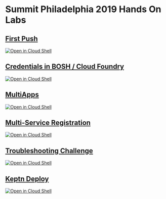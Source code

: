 # Summit Philadelphia 2019 Hands On Labs

## [First Push](https://github.com/cloudfoundry/summit-hands-on-labs/tree/master/philadelphia-2019/first-push)
[![Open in Cloud Shell](http://gstatic.com/cloudssh/images/open-btn.svg)](https://console.cloud.google.com/cloudshell/editor?cloudshell_git_repo=https%3A%2F%2Fgithub.com%2Fcloudfoundry%2Fsummit-hands-on-labs&cloudshell_open_in_editor=first-push-app%2FREADME.md&cloudshell_working_dir=philadelphia-2019%2Ffirst-push&cloudshell_tutorial=README.md)

## [Credentials in BOSH / Cloud Foundry](https://github.com/cloudfoundry/summit-hands-on-labs/tree/master/philadelphia-2019/credentials-in-bosh/cloud-foundry)
[![Open in Cloud Shell](http://gstatic.com/cloudssh/images/open-btn.svg)](https://console.cloud.google.com/cloudshell/editor?cloudshell_git_repo=https%3A%2F%2Fgithub.com%2Fcloudfoundry%2Fsummit-hands-on-labs&cloudshell_working_dir=philadelphia-2019%2Fcredentials-in-bosh/cloud-foundry&cloudshell_tutorial=student-template.md)

## [MultiApps](https://github.com/cloudfoundry/summit-hands-on-labs/tree/master/philadelphia-2019/multiapps)
[![Open in Cloud Shell](http://gstatic.com/cloudssh/images/open-btn.svg)](https://console.cloud.google.com/cloudshell/editor?cloudshell_git_repo=https%3A%2F%2Fgithub.com%2Fcloudfoundry%2Fsummit-hands-on-labs&cloudshell_working_dir=philadelphia-2019%2Fmultiapps&cloudshell_tutorial=student-template.md)

## [Multi-Service Registration](https://github.com/cloudfoundry/summit-hands-on-labs/tree/master/philadelphia-2019/multi-service-registration)
[![Open in Cloud Shell](http://gstatic.com/cloudssh/images/open-btn.svg)](https://console.cloud.google.com/cloudshell/editor?cloudshell_git_repo=https%3A%2F%2Fgithub.com%2Fcloudfoundry%2Fsummit-hands-on-labs&cloudshell_working_dir=philadelphia-2019%2multi-service-registration&cloudshell_tutorial=student-template.md)

## [Troubleshooting Challenge](https://github.com/cloudfoundry/summit-hands-on-labs/tree/master/philadelphia-2019/troubleshooting-challenge)
[![Open in Cloud Shell](http://gstatic.com/cloudssh/images/open-btn.svg)](https://console.cloud.google.com/cloudshell/editor?cloudshell_git_repo=https%3A%2F%2Fgithub.com%2Fcloudfoundry%2Fsummit-hands-on-labs&cloudshell_working_dir=philadelphia-2019%2Ftroubleshooting-challenge&cloudshell_tutorial=README.md)

## [Keptn Deploy](https://github.com/cloudfoundry/summit-hands-on-labs/tree/master/philadelphia-2019/keptn-deploy)
[![Open in Cloud Shell](http://gstatic.com/cloudssh/images/open-btn.svg)](https://console.cloud.google.com/cloudshell/editor?cloudshell_git_repo=https%3A%2F%2Fgithub.com%2Fcloudfoundry%2Fsummit-hands-on-labs&cloudshell_working_dir=philadelphia-2019%2Fkeptn-deploy&cloudshell_tutorial=student-template.md)
